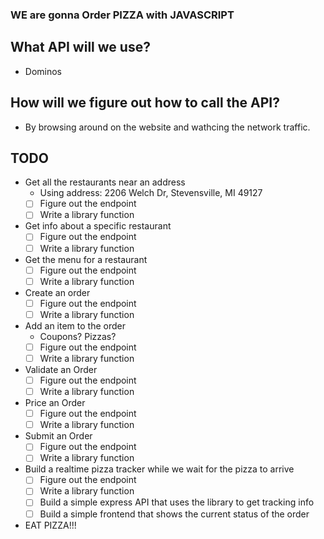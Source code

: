 ### WE are gonna Order PIZZA with JAVASCRIPT

## What API will we use?
* Dominos

## How will we figure out how to call the API?
* By browsing around on the website and wathcing the network traffic.

## TODO
* Get all the restaurants near an address
  * Using address: 2206 Welch Dr, Stevensville, MI 49127
  * [ ] Figure out the endpoint
  * [ ] Write a library function
* Get info about a specific restaurant
  * [ ] Figure out the endpoint
  * [ ] Write a library function
* Get the menu for a restaurant
  * [ ] Figure out the endpoint
  * [ ] Write a library function
* Create an order 
  * [ ] Figure out the endpoint
  * [ ] Write a library function
* Add an item to the order
  * Coupons? Pizzas?
  * [ ] Figure out the endpoint
  * [ ] Write a library function
* Validate an Order  
  * [ ] Figure out the endpoint
  * [ ] Write a library function
* Price an Order  
  * [ ] Figure out the endpoint
  * [ ] Write a library function
* Submit an Order  
  * [ ] Figure out the endpoint
  * [ ] Write a library function
* Build a realtime pizza tracker while we wait for the pizza to arrive
  * [ ] Figure out the endpoint
  * [ ] Write a library function
  * [ ] Build a simple express API that uses the library to get tracking info
  * [ ] Build a simple frontend that shows the current status of the order  
* EAT PIZZA!!!